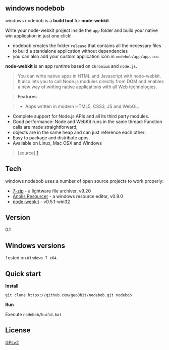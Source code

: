 windows nodebob
---

windows nodebob is a **build tool** for **node-webkit**.

Write your node-webkit project inside the ```app``` folder and build your native win application in just one click!

* nodebob creates the folder ```release``` that contains all the necessary files to build a standalone application without dependencies
* you can also add your custom application icon in ```nodebob/app/app.ico```
    
**node-webkit** is an app runtime based on ```Chromium``` and ```node.js```.

> You can write native apps in HTML and Javascript with node-webkit. It also lets you to call Node.js modules directly from DOM and enables a new way of writing native applications with all Web technologies.

>**Features**

>* Apps written in modern HTML5, CSS3, JS and WebGL.
* Complete support for Node.js APIs and all its third party modules.
* Good performance: Node and WebKit runs in the same thread: Function calls are made straightforward;
* objects are in the same heap and can just reference each other;
* Easy to package and distribute apps.
* Available on Linux, Mac OSX and Windows

> [source] [1]

Tech
-
windows nodebob uses a number of open source projects to work properly:

* [7-zip] - a lightware file archiver, v9.20
* [Anolis Resourcer] - a windows resource editor, v0.9.0
* [node-webkit] - v0.5.1-win32

Version
-
0.1

Windows versions
-
Tested on ```Windows 7 x64```.

Quick start
-

**Install**

```git clone https://github.com/geo8bit/nodebob.git nodebob```

**Run**

Execute ```nodebob/build.bat```

License
-
[GPLv2]

[node-webkit]: https://github.com/rogerwang/node-webkit
[7-zip]: http://www.7-zip.org/
[Anolis Resourcer]: http://www.anol.is/
[GPLv2]: http://www.gnu.org/licenses/gpl-2.0.html
[1]: https://github.com/rogerwang/node-webkit#introduction 